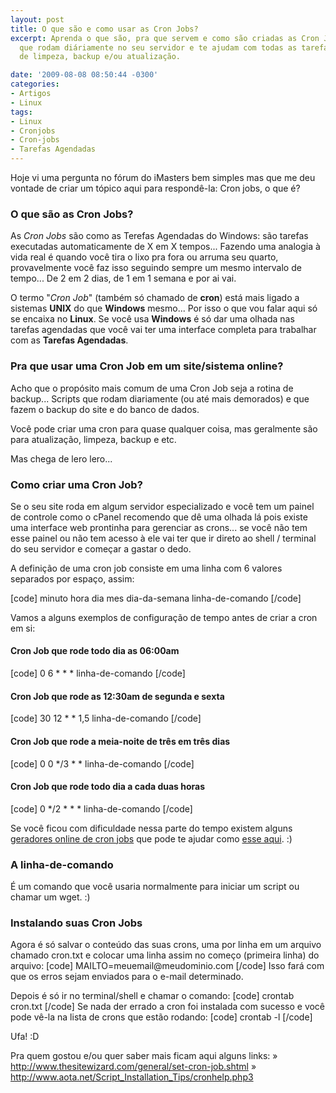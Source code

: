 ```yaml
---
layout: post
title: O que são e como usar as Cron Jobs?
excerpt: Aprenda o que são, pra que servem e como são criadas as Cron Jobs, tarefas
  que rodam diáriamente no seu servidor e te ajudam com todas as tarefas automáticas
  de limpeza, backup e/ou atualização.

date: '2009-08-08 08:50:44 -0300'
categories:
- Artigos
- Linux
tags:
- Linux
- Cronjobs
- Cron-jobs
- Tarefas Agendadas
---
```

Hoje vi uma pergunta no fórum do iMasters bem simples mas que me deu vontade de criar um tópico aqui para respondê-la: <span class="removed_link" title="http://forum.imasters.uol.com.br/index.php?/topic/357214-cron-jobs-o-que-e/">Cron jobs, o que é?</span>

<h3>O que são as Cron Jobs?</h3>
As <em>Cron Jobs</em> são como as Terefas Agendadas do Windows: são tarefas executadas automaticamente de X em X tempos... Fazendo uma analogia à vida real é quando você tira o lixo pra fora ou arruma seu quarto, provavelmente você faz isso seguindo sempre um mesmo intervalo de tempo... De 2 em 2 dias, de 1 em 1 semana e por ai vai.

O termo "<em>Cron Job</em>" (também só chamado de <strong>cron</strong>) está mais ligado a sistemas <strong>UNIX</strong> do que <strong>Windows</strong> mesmo... Por isso o que vou falar aqui só se encaixa no <strong>Linux</strong>. Se você usa <strong>Windows</strong> é só dar uma olhada nas tarefas agendadas que você vai ter uma interface completa para trabalhar com as <strong>Tarefas Agendadas</strong>.

<h3>Pra que usar uma Cron Job em um site/sistema online?</h3>
Acho que o propósito mais comum de uma Cron Job seja a rotina de backup... Scripts que rodam diariamente (ou até mais demorados) e que fazem o backup do site e do banco de dados.

Você pode criar uma cron para quase qualquer coisa, mas geralmente são para atualização, limpeza, backup e etc.

Mas chega de lero lero...

<h3>Como criar uma Cron Job?</h3>
Se o seu site roda em algum servidor especializado e você tem um painel de controle como o cPanel recomendo que dê uma olhada lá pois existe uma interface web prontinha para gerenciar as crons... se você não tem esse painel ou não tem acesso à ele vai ter que ir direto ao shell / terminal do seu servidor e começar a gastar o dedo.

A definição de uma cron job consiste em uma linha com 6 valores separados por espaço, assim:


[code]
minuto hora dia mes dia-da-semana linha-de-comando
[/code]

Vamos a alguns exemplos de configuração de tempo antes de criar a cron em si:

<h4>Cron Job que rode todo dia as 06:00am</h4>

[code]
0 6 * * * linha-de-comando
[/code]

<h4>Cron Job que rode as 12:30am de segunda e sexta</h4>

[code]
30 12 * * 1,5 linha-de-comando
[/code]

<h4>Cron Job que rode a meia-noite de três em três dias</h4>

[code]
0 0 */3 * * linha-de-comando
[/code]

<h4>Cron Job que rode todo dia a cada duas horas</h4>

[code]
0 */2 * * * linha-de-comando
[/code]

Se você ficou com dificuldade nessa parte do tempo existem alguns <a href="http://www.google.com.br/search?q=cron+job+generator" target="_blank">geradores online de cron jobs</a> que pode te ajudar como <a href="http://www.generateit.net/cron-job/" target="_blank">esse aqui</a>. :)



<h3>A linha-de-comando</h3>
É um comando que você usaria normalmente para iniciar um script ou chamar um wget. :)

<h3>Instalando suas Cron Jobs</h3>
Agora é só salvar o conteúdo das suas crons, uma por linha em um arquivo chamado cron.txt e colocar uma linha assim no começo (primeira linha) do arquivo:
[code]
MAILTO=meuemail@meudominio.com
[/code]
Isso fará com que os erros sejam enviados para o e-mail determinado.

Depois é só ir no terminal/shell e chamar o comando:
[code]
crontab cron.txt
[/code]
Se nada der errado a cron foi instalada com sucesso e você pode vê-la na lista de crons que estão rodando:
[code]
crontab -l
[/code]

Ufa! :D

Pra quem gostou e/ou quer saber mais ficam aqui alguns links:
» <a href="http://www.thesitewizard.com/general/set-cron-job.shtml" target="_blank">http://www.thesitewizard.com/general/set-cron-job.shtml</a>
» <a href="http://www.aota.net/Script_Installation_Tips/cronhelp.php3" target="_blank">http://www.aota.net/Script_Installation_Tips/cronhelp.php3</a>

